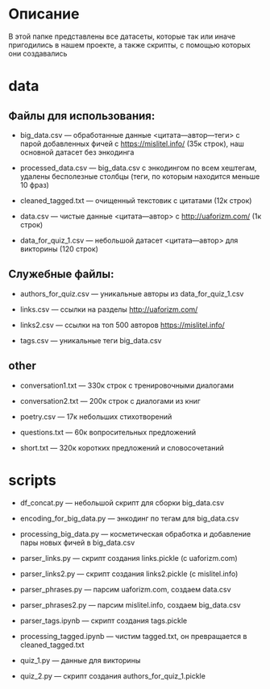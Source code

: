 # Описание

В этой папке представлены все датасеты, которые так или иначе пригодились в нашем проекте, а также скрипты, с помощью которых они создавались

# data

## Файлы для использования:

- big_data.csv — обработанные данные <цитата—автор—теги> с парой добавленных фичей с https://mislitel.info/ (35к строк), наш основной датасет без энкодинга

- processed_data.csv — big_data.csv с энкодингом по всем хештегам, удалены бесполезные столбцы (теги, по которым находится меньше 10 фраз)

- cleaned_tagged.txt — очищенный текстовик с цитатами (12к строк)

- data.csv — чистые данные <цитата—автор> с http://uaforizm.com/ (1к строк)

- data_for_quiz_1.csv — небольшой датасет <цитата—автор> для викторины (120 строк)

## Служебные файлы:

- authors_for_quiz.csv — уникальные авторы из data_for_quiz_1.csv 

- links.csv — ссылки на разделы http://uaforizm.com/

- links2.csv — ссылки на топ 500 авторов https://mislitel.info/

- tags.csv — уникальные теги big_data.csv


## other

- conversation1.txt — 330к строк с тренировочными диалогами

- conversation2.txt — 200к строк с диалогами из книг

- poetry.csv — 17к небольших стихотворений

- questions.txt — 60к вопросительных предложений

- short.txt — 320к коротких предложений и словосочетаний


# scripts 

- df_concat.py — небольшой скрипт для сборки big_data.csv

- encoding_for_big_data.py — энкодинг по тегам для big_data.csv

- processing_big_data.py — косметическая обработка и добавление пары новых фичей в big_data.csv

- parser_links.py — скрипт создания links.pickle (c uaforizm.com)

- parser_links2.py — скрипт создания links2.pickle (c mislitel.info)

- parser_phrases.py — парсим uaforizm.com, создаем data.csv

- parser_phrases2.py — парсим mislitel.info, создаем big_data.csv

- parser_tags.ipynb — скрипт создания tags.pickle

- processing_tagged.ipynb — чистим tagged.txt, он превращается в cleaned_tagged.txt

- quiz_1.py — данные для викторины

- quiz_2.py — скрипт создания authors_for_quiz_1.pickle